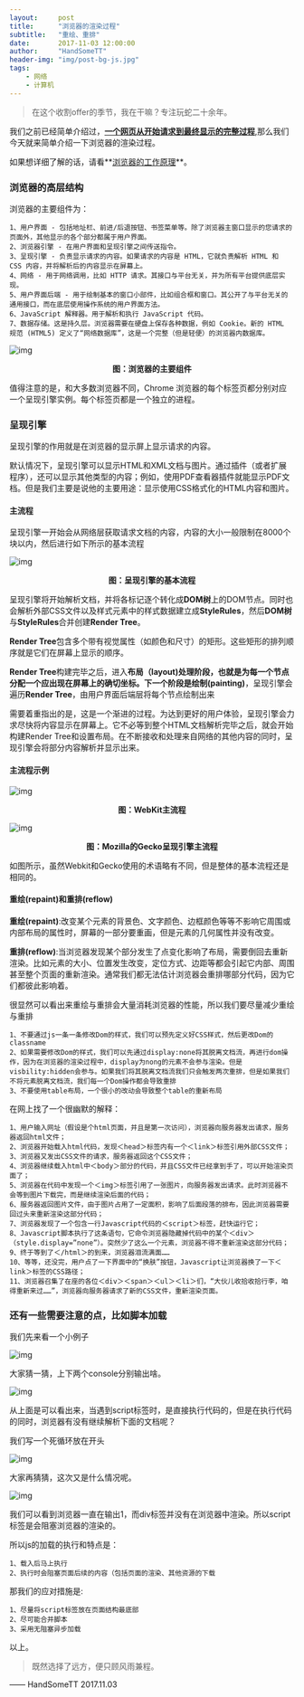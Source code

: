 ```yaml
---
layout:     post
title:      "浏览器的渲染过程"
subtitle: 	"重绘、重排"
date:       2017-11-03 12:00:00
author:     "HandSomeTT"
header-img: "img/post-bg-js.jpg"
tags:
    - 网络
    - 计算机
---
```



> 在这个收割offer的季节，我在干嘛？专注玩蛇二十余年。

我们之前已经简单介绍过，**[一个网页从开始请求到最终显示的完整过程](/2017/10/25/HTML-mianshi-zongjie/index.html)**,那么我们今天就来简单介绍一下浏览器的渲染过程。

如果想详细了解的话，请看**[浏览器的工作原理](https://www.html5rocks.com/zh/tutorials/internals/howbrowserswork/)**。

### 浏览器的高层结构

浏览器的主要组件为：

	1、用户界面 - 包括地址栏、前进/后退按钮、书签菜单等。除了浏览器主窗口显示的您请求的页面外，其他显示的各个部分都属于用户界面。
	2、浏览器引擎 - 在用户界面和呈现引擎之间传送指令。
	3、呈现引擎 - 负责显示请求的内容。如果请求的内容是 HTML，它就负责解析 HTML 和 CSS 内容，并将解析后的内容显示在屏幕上。
	4、网络 - 用于网络调用，比如 HTTP 请求。其接口与平台无关，并为所有平台提供底层实现。
	5、用户界面后端 - 用于绘制基本的窗口小部件，比如组合框和窗口。其公开了与平台无关的通用接口，而在底层使用操作系统的用户界面方法。
	6、JavaScript 解释器。用于解析和执行 JavaScript 代码。
	7、数据存储。这是持久层。浏览器需要在硬盘上保存各种数据，例如 Cookie。新的 HTML 规范 (HTML5) 定义了“网络数据库”，这是一个完整（但是轻便）的浏览器内数据库。


![img](/img/in-post/post-xuanran-yuanli/components.png)
<strong><center>图：浏览器的主要组件</center></strong>

值得注意的是，和大多数浏览器不同，Chrome 浏览器的每个标签页都分别对应一个呈现引擎实例。每个标签页都是一个独立的进程。


### 呈现引擎

呈现引擎的作用就是在浏览器的显示屏上显示请求的内容。

默认情况下，呈现引擎可以显示HTML和XML文档与图片。通过插件（或者扩展程序），还可以显示其他类型的内容；例如，使用PDF查看器插件就能显示PDF文档。但是我们主要是说他的主要用途：显示使用CSS格式化的HTML内容和图片。

#### 主流程

呈现引擎一开始会从网络层获取请求文档的内容，内容的大小一般限制在8000个块以内，然后进行如下所示的基本流程

![img](/img/in-post/post-xuanran-yuanli/flow.png)
<strong><center>图：呈现引擎的基本流程</center></strong>

呈现引擎将开始解析文档，并将各标记逐个转化成**DOM树**上的DOM节点。同时也会解析外部CSS文件以及样式元素中的样式数据建立成**StyleRules**，然后**DOM树**与**StyleRules**合并创建**Render Tree**。

**Render Tree**包含多个带有视觉属性（如颜色和尺寸）的矩形。这些矩形的排列顺序就是它们在屏幕上显示的顺序。

**Render Tree**构建完毕之后，进入**布局（layout)**处理阶段，也就是为每一个节点分配一个应出现在屏幕上的确切坐标。下一个阶段是**绘制(painting)**，呈现引擎会遍历**Render Tree**，由用户界面后端层将每个节点绘制出来

需要着重指出的是，这是一个渐进的过程。为达到更好的用户体验，呈现引擎会力求尽快将内容显示在屏幕上。它不必等到整个HTML文档解析完毕之后，就会开始构建Render Tree和设置布局。在不断接收和处理来自网络的其他内容的同时，呈现引擎会将部分内容解析并显示出来。

#### 主流程示例

![img](/img/in-post/post-xuanran-yuanli/webkitflow.png)
<strong><center>图：WebKit主流程</center></strong>

![img](/img/in-post/post-xuanran-yuanli/geckoflow.jpg)
<strong><center>图：Mozilla的Gecko呈现引擎主流程</center></strong>

如图所示，虽然Webkit和Gecko使用的术语略有不同，但是整体的基本流程还是相同的。


#### 重绘(repaint)和重排(reflow)

**重绘(repaint)**:改变某个元素的背景色、文字颜色、边框颜色等等不影响它周围或内部布局的属性时，屏幕的一部分要重画，但是元素的几何属性并没有改变。

**重排(reflow)**:当浏览器发现某个部分发生了点变化影响了布局，需要倒回去重新渲染。比如元素的大小、位置发生改变，定位方式、边距等都会引起它内部、周围甚至整个页面的重新渲染。通常我们都无法估计浏览器会重排哪部分代码，因为它们都彼此影响着。

很显然可以看出来重绘与重排会大量消耗浏览器的性能，所以我们要尽量减少重绘与重排

	1、不要通过js一条一条修改Dom的样式，我们可以预先定义好CSS样式，然后更改Dom的classname
	2、如果需要修改Dom的样式，我们可以先通过display:none将其脱离文档流，再进行dom操作，因为在浏览器的渲染过程中，display为nong的元素不会参与渲染。但是visbility:hidden会参与。如果我们将其脱离文档流我们只会触发两次重排，但是如果我们不将元素脱离文档流，我们每一个Dom操作都会导致重排
	3、不要使用table布局，一个很小的改动会导致整个table的重新布局



在网上找了一个很幽默的解释：

	1、用户输入网址（假设是个html页面，并且是第一次访问），浏览器向服务器发出请求，服务器返回html文件； 
	2、浏览器开始载入html代码，发现＜head＞标签内有一个＜link＞标签引用外部CSS文件； 
	3、浏览器又发出CSS文件的请求，服务器返回这个CSS文件； 
	4、浏览器继续载入html中＜body＞部分的代码，并且CSS文件已经拿到手了，可以开始渲染页面了； 
	5、浏览器在代码中发现一个＜img＞标签引用了一张图片，向服务器发出请求。此时浏览器不会等到图片下载完，而是继续渲染后面的代码； 
	6、服务器返回图片文件，由于图片占用了一定面积，影响了后面段落的排布，因此浏览器需要回过头来重新渲染这部分代码； 
	7、浏览器发现了一个包含一行Javascript代码的＜script＞标签，赶快运行它； 
	8、Javascript脚本执行了这条语句，它命令浏览器隐藏掉代码中的某个＜div＞ （style.display=”none”）。突然少了这么一个元素，浏览器不得不重新渲染这部分代码； 
	9、终于等到了＜/html＞的到来，浏览器泪流满面…… 
	10、等等，还没完，用户点了一下界面中的“换肤”按钮，Javascript让浏览器换了一下＜link＞标签的CSS路径； 
	11、浏览器召集了在座的各位＜div＞＜span＞＜ul＞＜li＞们，“大伙儿收拾收拾行李，咱得重新来过……”，浏览器向服务器请求了新的CSS文件，重新渲染页面。


### 还有一些需要注意的点，比如脚本加载

我们先来看一个小例子

![img](/img/in-post/post-xuanran-yuanli/demo.png)

大家猜一猜，上下两个console分别输出啥。

![img](/img/in-post/post-xuanran-yuanli/answer1.png)

从上面是可以看出来，当遇到script标签时，是直接执行代码的，但是在执行代码的同时，浏览器有没有继续解析下面的文档呢？

我们写一个死循环放在开头

![img](/img/in-post/post-xuanran-yuanli/demo2.png)

大家再猜猜，这次又是什么情况呢。

![img](/img/in-post/post-xuanran-yuanli/answer2.png)

我们可以看到浏览器一直在输出1，而div标签并没有在浏览器中渲染。所以script标签是会阻塞浏览器的渲染的。

所以js的加载的执行和特点是：
	
	1、载入后马上执行
	2、执行时会阻塞页面后续的内容（包括页面的渲染、其他资源的下载

那我们的应对措施是:

	1、尽量将script标签放在页面结构最底部
	2、尽可能合并脚本
	3、采用无阻塞异步加载


以上。





>既然选择了远方，便只顾风雨兼程。

—— HandSomeTT 2017.11.03